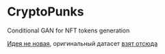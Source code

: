 # CryptoPunks
Conditional GAN for NFT tokens generation

[Идея не новая](https://medium.com/mlearning-ai/generate-nft-cryptopunks-with-deep-convolutional-generative-adversarial-network-dcgan-db35f0a1adb4),
оригинальный датасет [взят отсюда](https://www.kaggle.com/datasets/tunguz/cryptopunks/)

